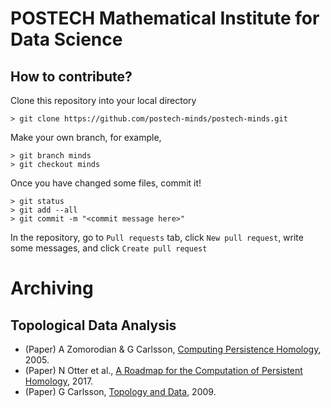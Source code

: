 # POSTECH Mathematical Institute for Data Science
## How to contribute?
Clone this repository into your local directory
~~~
> git clone https://github.com/postech-minds/postech-minds.git
~~~

Make your own branch, for example,
~~~
> git branch minds
> git checkout minds
~~~

Once you have changed some files, commit it!
~~~
> git status
> git add --all
> git commit -m "<commit message here>"
~~~

In the repository, go to `Pull requests` tab, click `New pull request`, write some messages, and click `Create pull request`

# Archiving 
## Topological Data Analysis
- (Paper) A Zomorodian & G Carlsson, [Computing Persistence Homology](https://geometry.stanford.edu/papers/zc-cph-05/zc-cph-05.pdf), 2005.
- (Paper) N Otter et al., [A Roadmap for the Computation of Persistent Homology](https://epjdatascience.springeropen.com/articles/10.1140/epjds/s13688-017-0109-5), 2017.
- (Paper) G Carlsson, [Topology and Data](https://www.ams.org/journals/bull/2009-46-02/S0273-0979-09-01249-X/S0273-0979-09-01249-X.pdf), 2009.
